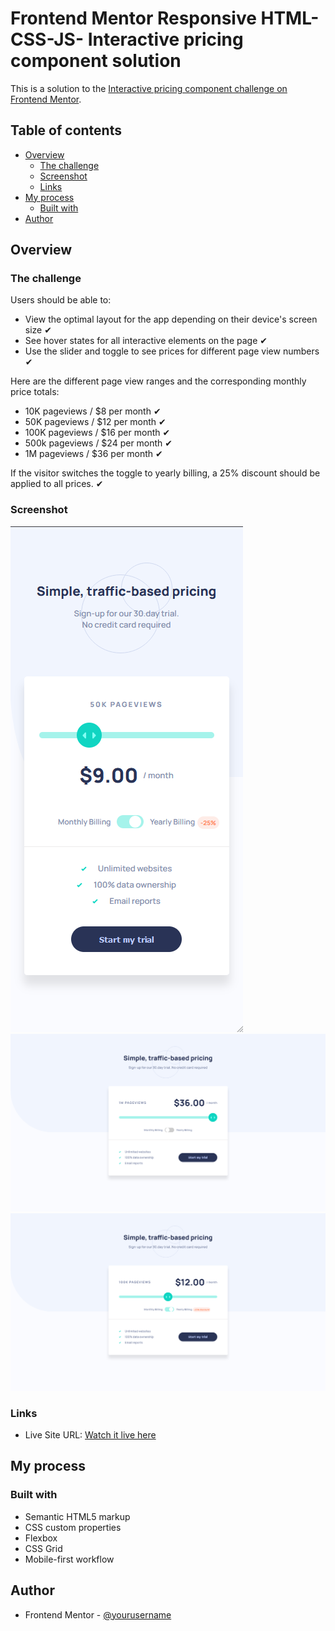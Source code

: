 # Frontend Mentor Responsive HTML-CSS-JS- Interactive pricing component solution

This is a solution to the [Interactive pricing component challenge on Frontend Mentor](https://www.frontendmentor.io/challenges/interactive-pricing-component-t0m8PIyY8).

## Table of contents

- [Overview](#overview)
  - [The challenge](#the-challenge)
  - [Screenshot](#screenshot)
  - [Links](#links)
- [My process](#my-process)
  - [Built with](#built-with)
- [Author](#author)


## Overview

### The challenge

Users should be able to:

- View the optimal layout for the app depending on their device's screen size ✔
- See hover states for all interactive elements on the page ✔
- Use the slider and toggle to see prices for different page view numbers ✔

Here are the different page view ranges and the corresponding monthly price totals:

- 10K pageviews / $8 per month ✔
- 50K pageviews / $12 per month ✔
- 100K pageviews / $16 per month ✔
- 500k pageviews / $24 per month ✔
- 1M pageviews / $36 per month ✔

If the visitor switches the toggle to yearly billing, a 25% discount should be applied to all prices. ✔

### Screenshot

![](./screenshots/Mobile.png)
![](./screenshots/Desktop.png)
![](./screenshots/Desktop-discount.png)


### Links

- Live Site URL: [Watch it live here](https://interactive-pricing-component-solution.vercel.app/)


## My process

### Built with

- Semantic HTML5 markup
- CSS custom properties
- Flexbox
- CSS Grid
- Mobile-first workflow


## Author

- Frontend Mentor - [@yourusername](https://www.frontendmentor.io/profile/yourusername)

